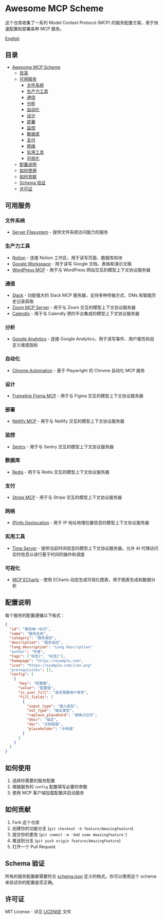 # Awesome MCP Scheme

这个仓库收集了一系列 Model Context Protocol (MCP) 的服务配置方案，用于快速配置和部署各种 MCP 服务。

[English](./README.md)

## 目录

- [Awesome MCP Scheme](#awesome-mcp-scheme)
  - [目录](#目录)
  - [可用服务](#可用服务)
    - [文件系统](#文件系统)
    - [生产力工具](#生产力工具)
    - [通信](#通信)
    - [分析](#分析)
    - [自动化](#自动化)
    - [设计](#设计)
    - [部署](#部署)
    - [监控](#监控)
    - [数据库](#数据库)
    - [支付](#支付)
    - [网络](#网络)
    - [实用工具](#实用工具)
    - [可视化](#可视化)
  - [配置说明](#配置说明)
  - [如何使用](#如何使用)
  - [如何贡献](#如何贡献)
  - [Schema 验证](#schema-验证)
  - [许可证](#许可证)

## 可用服务

### 文件系统

- [Server Filesystem](https://www.npmjs.com/package/@modelcontextprotocol/server-filesystem) - 提供文件系统访问能力的服务

### 生产力工具

- [Notion](https://github.com/makenotion/notion-mcp-server) - 连接 Notion 工作区，用于读写页面、数据库和块
- [Google Workspace](https://github.com/taylorwilsdon/google_workspace_mcp) - 用于读写 Google 文档、表格和演示文稿
- [WordPress MCP](https://github.com/Automattic/wordpress-mcp) - 用于与 WordPress 网站交互的模型上下文协议服务器

### 通信

- [Slack](https://github.com/korotovsky/slack-mcp-server/) - 功能强大的 Slack MCP 服务器，支持多种传输方式、DMs 和智能历史记录获取
- [Zoom MCP Server](https://github.com/javaprogrammerlb/zoom-mcp-server) - 用于与 Zoom 交互的模型上下文协议服务器
- [Calendly](https://github.com/meAmitPatil/calendly-mcp-server) - 用于与 Calendly 预约平台集成的模型上下文协议服务器

### 分析

- [Google Analytics](https://github.com/surendranb/google-analytics-mcp) - 连接 Google Analytics，用于读写事件、用户属性和自定义维度指标

### 自动化

- [Chrome Automation](https://github.com/JackZhao98/chrome-automation-mcp) - 基于 Playwright 的 Chrome 自动化 MCP 服务

### 设计

- [Framelink Figma MCP](https://github.com/GLips/Figma-Context-MCP) - 用于与 Figma 交互的模型上下文协议服务器

### 部署

- [Netlify MCP](https://github.com/netlify/netlify-mcp) - 用于与 Netlify 交互的模型上下文协议服务器

### 监控

- [Sentry](https://github.com/getsentry/sentry-mcp) - 用于与 Sentry 交互的模型上下文协议服务器

### 数据库

- [Redis](https://github.com/redis/mcp-redis) - 用于与 Redis 交互的模型上下文协议服务器

### 支付

- [Stripe MCP](https://docs.stripe.com/mcp) - 用于与 Stripe 交互的模型上下文协议服务器

### 网络

- [IPinfo Geolocation](https://github.com/briandconnelly/mcp-server-ipinfo) - 用于 IP 地址地理位置信息的模型上下文协议服务器

### 实用工具

- [Time Server](https://github.com/modelcontextprotocol/servers/tree/main/src/time) - 提供当前时间信息的模型上下文协议服务器，允许 AI 代理访问实时信息以进行基于时间的操作和调度

### 可视化

- [MCP ECharts](https://github.com/hustcc/mcp-echarts) - 使用 ECharts 动态生成可视化图表，用于图表生成和数据分析

## 配置说明

每个服务的配置遵循以下格式：

```json
{
  "id": "服务唯一标识",
  "name": "服务名称",
  "category": "服务类别",
  "description": "服务描述",
  "long_description": "Long Description"
  "author": "作者",
  "tags": ["标签1", "标签2"],
  "homepage": "https://example.com",
  "icon": "https://example.com/icon.png"
  "prerequisites": [],
  "config": [
    {
      "key": "配置键",
      "value": "配置值",
      "is_user_fill": "是否需要用户填写",
      "fill_fields": [
        {
          "input_type": "输入类型",
          "out_type": "输出类型",
          "replace_placehold": "替换占位符",
          "desc": "描述",
          "doc": "文档链接",
          "placeholder": "示例值"
        }
      ]
    }
  ]
}
```

## 如何使用

1. 选择你需要的服务配置
2. 根据服务的 `config` 配置填写必要的参数
3. 使用 MCP 客户端加载配置并启动服务

## 如何贡献

1. Fork 这个仓库
2. 创建你的功能分支 (`git checkout -b feature/AmazingFeature`)
3. 提交你的更改 (`git commit -m 'Add some AmazingFeature'`)
4. 推送到分支 (`git push origin feature/AmazingFeature`)
5. 打开一个 Pull Request

## Schema 验证

所有的服务配置都需要符合 [schema.json](./schema.json) 定义的格式。你可以使用这个 schema 来验证你的配置是否正确。

## 许可证

MIT License - 详见 [LICENSE](./LICENSE) 文件
